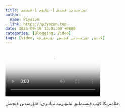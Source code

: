 ```yaml
---
title: تۈرمىدىن قېچىش 1-بۆلۈم 1-قىسىم
author:
  name: Piyazon
  link: https://piyazon.top
date: 2021-09-10 13:01:00 +0800
categories: [Blogging, Video]
tags: [video, كىنو, تۈرمىدىن قېچىش, ئۇيغۇرچە]
---
```


<style>
@import url(/assets/css/uyghur.css);
</style>

<video id="player" class="weixin_video" playsinline controls poster="https://gitlab.com/Alimjoo/cdn_img/-/raw/main/old-salon/pb/0.jpg"
  wxv="wxv_2041224533751234564" src="">

  <track kind="captions" label="English&Chinese" src="https://piyazon.top/storage/assets/subtitles/pb/s01e01.vtt" srclang="en&zh-CN"   />
</video>

ئامىرىكا كۆپ قىسىملىق تىلىۋىزىيە تىياتىرى: «تۈرمىدىن قېچىش».